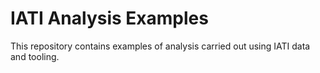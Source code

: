 # IATI Analysis Examples

This repository contains examples of analysis carried out using IATI data and tooling.
